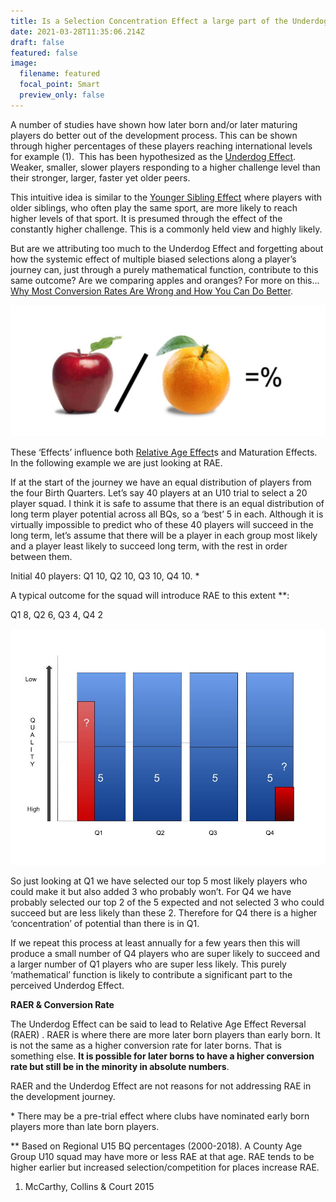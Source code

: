```yaml
---
title: Is a Selection Concentration Effect a large part of the Underdog Effect?
date: 2021-03-28T11:35:06.214Z
draft: false
featured: false
image:
  filename: featured
  focal_point: Smart
  preview_only: false
---
```

A number of studies have shown how later born and/or later maturing players do better out of the development process. This can be shown through higher percentages of these players reaching international levels for example (1).  This has been hypothesized as the [Underdog Effect](https://onemoresummer.co.uk/post/what-is-the-underdog-effect/). Weaker, smaller, slower players responding to a higher challenge level than their stronger, larger, faster yet older peers.

This intuitive idea is similar to the [Younger Sibling Effect](https://onemoresummer.co.uk/post/the-younger-sibling-effect/) where players with older siblings, who often play the same sport, are more likely to reach higher levels of that sport. It is presumed through the effect of the constantly higher challenge. This is a commonly held view and highly likely.

But are we attributing too much to the Underdog Effect and forgetting about how the systemic effect of multiple biased selections along a player’s journey can, just through a purely mathematical function, contribute to this same outcome? Are we comparing apples and oranges? For more on this...  [Why Most Conversion Rates Are Wrong and How You Can Do Better](medium.com/swlh/why-most-conversion-rates-are-wrong-and-how-you-can-do-better-d199d7edb852).

![](applesnoranges.jpg)

These ‘Effects’ influence both [Relative Age Effect](https://onemoresummer.co.uk/post/what-is-relative-age-effect/)s and Maturation Effects. In the following example we are just looking at RAE.

If at the start of the journey we have an equal distribution of players from the four Birth Quarters. Let’s say 40 players at an U10 trial to select a 20 player squad. I think it is safe to assume that there is an equal distribution of long term player potential across all BQs, so a ‘best’ 5 in each. Although it is virtually impossible to predict who of these 40 players will succeed in the long term, let’s assume that there will be a player in each group most likely and a player least likely to succeed long term, with the rest in order between them. 

Initial 40 players: Q1 10, Q2 10, Q3 10, Q4 10. *

A typical outcome for the squad will introduce RAE to this extent \*\*:

Q1 8, Q2 6, Q3 4, Q4 2

![](selection-concentration.jpg)

So just looking at Q1 we have selected our top 5 most likely players who could make it but also added 3 who probably won’t. For Q4 we have probably selected our top 2 of the 5 expected and not selected 3 who could succeed but are less likely than these 2. Therefore for Q4 there is a higher ‘concentration’ of potential than there is in Q1.

If we repeat this process at least annually for a few years then this will produce a small number of Q4 players who are super likely to succeed and a larger number of Q1 players who are super less likely. This purely ‘mathematical’ function is likely to contribute a significant part to the perceived Underdog Effect.

**RAER & Conversion Rate**

The Underdog Effect can be said to lead to Relative Age Effect Reversal (RAER) . RAER is where there are more later born players than early born. It is not the same as a higher conversion rate for later borns. That is something else. **It is possible for later borns to have a higher conversion rate but still be in the minority in absolute numbers**.

RAER and the Underdog Effect are not reasons for not addressing RAE in the development journey. 

\* There may be a pre-trial effect where clubs have nominated early born players more than late born players.  

\*\* Based on Regional U15 BQ percentages (2000-2018). A County Age Group U10 squad may have more or less RAE at that age. RAE tends to be higher earlier but increased selection/competition for places increase RAE.  

1. McCarthy, Collins & Court 2015
